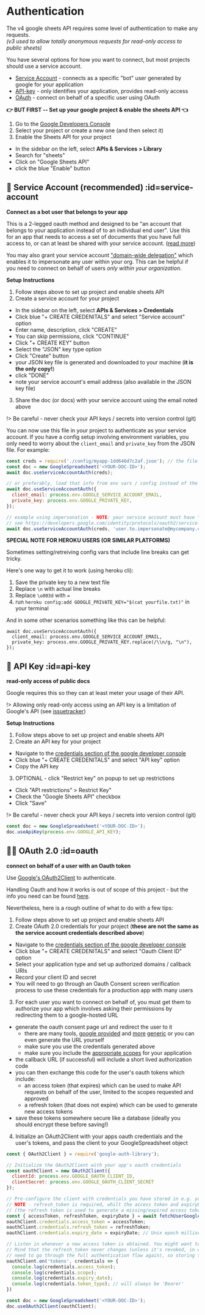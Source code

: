 # Authentication

The v4 google sheets API requires some level of authentication to make any requests.<br>
_(v3 used to allow totally anonymous requests for read-only access to public sheets)_

You have several options for how you want to connect, but most projects should use a service account.

- [Service Account](#service-account) - connects as a specific "bot" user generated by google for your application
- [API-key](#api-key) - only identifies your application, provides read-only access
- [OAuth](#oauth) - connect on behalf of a specific user using OAuth

**👉 BUT FIRST -- Set up your google project & enable the sheets API 👈**
1. Go to the [Google Developers Console](https://console.developers.google.com/)
2. Select your project or create a new one (and then select it)
3. Enable the Sheets API for your project
  - In the sidebar on the left, select **APIs & Services > Library**
  - Search for "sheets"
  - Click on "Google Sheets API"
  - click the blue "Enable" button

## 🤖 Service Account (recommended) :id=service-account
**Connect as a bot user that belongs to your app**

This is a 2-legged oauth method and designed to be "an account that belongs to your application instead of to an individual end user".
Use this for an app that needs to access a set of documents that you have full access to, or can at least be shared with your service account.
([read more](https://developers.google.com/identity/protocols/OAuth2ServiceAccount))

You may also grant your service account ["domain-wide delegation"](https://developers.google.com/identity/protocols/oauth2/service-account#delegatingauthority) which enables it to impersonate any user within your org. This can be helpful if you need to connect on behalf of users _only within your organization_.

__Setup Instructions__

1. Follow steps above to set up project and enable sheets API
2. Create a service account for your project
  - In the sidebar on the left, select **APIs & Services > Credentials**
  - Click blue "+ CREATE CREDENITALS" and select "Service account" option
  - Enter name, description, click "CREATE"
  - You can skip permissions, click "CONTINUE"
  - Click "+ CREATE KEY" button
  - Select the "JSON" key type option
  - Click "Create" button
  - your JSON key file is generated and downloaded to your machine (__it is the only copy!__)
  - click "DONE"
  - note your service account's email address (also available in the JSON key file)
3. Share the doc (or docs) with your service account using the email noted above

!> Be careful - never check your API keys / secrets into version control (git)

You can now use this file in your project to authenticate as your service account. If you have a config setup involving environment variables, you only need to worry about the `client_email` and `private_key` from the JSON file. For example:

```javascript
const creds = require('./config/myapp-1dd646d7c2af.json'); // the file saved above
const doc = new GoogleSpreadsheet('<YOUR-DOC-ID>');
await doc.useServiceAccountAuth(creds);

// or preferably, load that info from env vars / config instead of the file
await doc.useServiceAccountAuth({
  client_email: process.env.GOOGLE_SERVICE_ACCOUNT_EMAIL,
  private_key: process.env.GOOGLE_PRIVATE_KEY,
});

// example using impersonation - NOTE: your service account must have "domain-wide delegation" enabled
// see https://developers.google.com/identity/protocols/oauth2/service-account#delegatingauthority
await doc.useServiceAccountAuth(creds, 'user.to.impersonate@mycompany.com');

```

**SPECIAL NOTE FOR HEROKU USERS (OR SIMILAR PLATFORMS)**

Sometimes setting/retreiving config vars that include line breaks can get tricky.

Here's one way to get it to work (using heroku cli):
1. Save the private key to a new text file
2. Replace `\n` with actual line breaks
3. Replace `\u003d` with `=`
4. run `heroku config:add GOOGLE_PRIVATE_KEY="$(cat yourfile.txt)"` in your terminal

And in some other scenarios something like this can be helpful:
```
await doc.useServiceAccountAuth({
  client_email: process.env.GOOGLE_SERVICE_ACCOUNT_EMAIL,
  private_key: process.env.GOOGLE_PRIVATE_KEY.replace(/\\n/g, "\n"),
});
```


## 🔑 API Key :id=api-key
**read-only access of public docs**

Google requires this so they can at least meter your usage of their API.

!> Allowing only read-only access using an API key is a limitation of Google's API (see [issuetracker](https://issuetracker.google.com/issues/36755576#comment3))

__Setup Instructions__
1. Follow steps above to set up project and enable sheets API
2. Create an API key for your project
  - Navigate to the [credentials section of the google developer console](https://console.cloud.google.com/apis/credentials)
  - Click blue "+ CREATE CREDENITALS" and select "API key" option
  - Copy the API key
3. OPTIONAL - click "Restrict key" on popup to set up restrictions
  - Click "API restrictions" > Restrict Key"
  - Check the "Google Sheets API" checkbox
  - Click "Save"

!> Be careful - never check your API keys / secrets into version control (git)

```javascript
const doc = new GoogleSpreadsheet('<YOUR-DOC-ID>');
doc.useApiKey(process.env.GOOGLE_API_KEY);
```

## 👨‍💻 OAuth 2.0 :id=oauth
**connect on behalf of a user with an Oauth token**

Use [Google's OAuth2Client](https://github.com/googleapis/google-auth-library-nodejs#oauth2) to authenticate.

Handling Oauth and how it works is out of scope of this project - but the info you need can be found [here](https://developers.google.com/identity/protocols/oauth2).

Nevertheless, here is a rough outline of what to do with a few tips:
1. Follow steps above to set up project and enable sheets API
2. Create OAuth 2.0 credentials for your project (**these are not the same as the service account credentials described above**)
  - Navigate to the [credentials section of the google developer console](https://console.cloud.google.com/apis/credentials)
  - Click blue "+ CREATE CREDENITALS" and select "Oauth Client ID" option
  - Select your application type and set up authorized domains / callback URIs
  - Record your client ID and secret
  - You will need to go through an Oauth Consent screen verification process to use these credentials for a production app with many users
3. For each user you want to connect on behalf of, you must get them to authorize your app which involves asking their permissions by redirecting them to a google-hosted URL
  - generate the oauth consent page url and redirect the user to it
    - there are many tools, [google provided](https://github.com/googleapis/google-api-nodejs-client#oauth2-client) and [more](https://www.npmjs.com/package/simple-oauth2) [generic](https://www.npmjs.com/package/hellojs) or you can even generate the URL yourself
    - make sure you use the credentials generated above
    - make sure you include the [appropriate scopes](https://developers.google.com/identity/protocols/oauth2/scopes#sheets) for your application
  - the callback URL (if successful) will include a short lived authorization code
  - you can then exchange this code for the user's oauth tokens which include:
    - an access token (that expires) which can be used to make API requests on behalf of the user, limited to the scopes requested and approved
    - a refresh token (that does not expire) which can be used to generate new access tokens
  - save these tokens somewhere secure like a database (ideally you should encrypt these before saving!)
4. Initialize an OAuth2Client with your apps oauth credentials and the user's tokens, and pass the client to your GoogleSpreadsheet object


```javascript
const { OAuth2Client } = require('google-auth-library');

// Initialize the OAuth2Client with your app's oauth credentials
const oauthClient = new OAuth2Client({
  clientId: process.env.GOOGLE_OAUTH_CLIENT_ID,
  clientSecret: process.env.GOOGLE_OAUTH_CLIENT_SECRET
});

// Pre-configure the client with credentials you have stored in e.g. your database
// NOTE - refresh_token is required, whilt the access token and expiryDate are optional
// (the refresh token is used to generate a missing/expired access token)
const { accessToken, refreshToken, expiryDate } = await fetchUserGoogleCredsFromDatabase();
oauthClient.credentials.access_token = accessToken;
oauthClient.credentials.refresh_token = refreshToken;
oauthClient.credentials.expiry_date = expiryDate; // Unix epoch milliseconds

// Listen in whenever a new access token is obtained. You might want to store them in your database.
// Mind that the refresh_token never changes (unless it's revoked, in which case your end-user will
// need to go through the full authentication flow again), so storing the new access_token is optional.
oauthClient.on('tokens', credentials => {
  console.log(credentials.access_token);
  console.log(credentials.scope);
  console.log(credentials.expiry_date);
  console.log(credentials.token_type); // will always be 'Bearer'
})

const doc = new GoogleSpreadsheet('<YOUR-DOC-ID>');
doc.useOAuth2Client(oauthClient);
```
